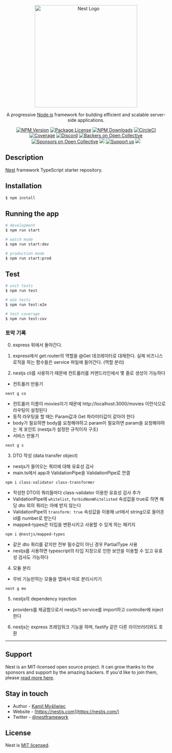 <p align="center">
  <a href="http://nestjs.com/" target="blank"><img src="https://nestjs.com/img/logo_text.svg" width="320" alt="Nest Logo" /></a>
</p>

[circleci-image]: https://img.shields.io/circleci/build/github/nestjs/nest/master?token=abc123def456
[circleci-url]: https://circleci.com/gh/nestjs/nest

  <p align="center">A progressive <a href="http://nodejs.org" target="_blank">Node.js</a> framework for building efficient and scalable server-side applications.</p>
    <p align="center">
<a href="https://www.npmjs.com/~nestjscore" target="_blank"><img src="https://img.shields.io/npm/v/@nestjs/core.svg" alt="NPM Version" /></a>
<a href="https://www.npmjs.com/~nestjscore" target="_blank"><img src="https://img.shields.io/npm/l/@nestjs/core.svg" alt="Package License" /></a>
<a href="https://www.npmjs.com/~nestjscore" target="_blank"><img src="https://img.shields.io/npm/dm/@nestjs/common.svg" alt="NPM Downloads" /></a>
<a href="https://circleci.com/gh/nestjs/nest" target="_blank"><img src="https://img.shields.io/circleci/build/github/nestjs/nest/master" alt="CircleCI" /></a>
<a href="https://coveralls.io/github/nestjs/nest?branch=master" target="_blank"><img src="https://coveralls.io/repos/github/nestjs/nest/badge.svg?branch=master#9" alt="Coverage" /></a>
<a href="https://discord.gg/G7Qnnhy" target="_blank"><img src="https://img.shields.io/badge/discord-online-brightgreen.svg" alt="Discord"/></a>
<a href="https://opencollective.com/nest#backer" target="_blank"><img src="https://opencollective.com/nest/backers/badge.svg" alt="Backers on Open Collective" /></a>
<a href="https://opencollective.com/nest#sponsor" target="_blank"><img src="https://opencollective.com/nest/sponsors/badge.svg" alt="Sponsors on Open Collective" /></a>
  <a href="https://paypal.me/kamilmysliwiec" target="_blank"><img src="https://img.shields.io/badge/Donate-PayPal-ff3f59.svg"/></a>
    <a href="https://opencollective.com/nest#sponsor"  target="_blank"><img src="https://img.shields.io/badge/Support%20us-Open%20Collective-41B883.svg" alt="Support us"></a>
  <a href="https://twitter.com/nestframework" target="_blank"><img src="https://img.shields.io/twitter/follow/nestframework.svg?style=social&label=Follow"></a>
</p>
  <!--[![Backers on Open Collective](https://opencollective.com/nest/backers/badge.svg)](https://opencollective.com/nest#backer)
  [![Sponsors on Open Collective](https://opencollective.com/nest/sponsors/badge.svg)](https://opencollective.com/nest#sponsor)-->

## Description

[Nest](https://github.com/nestjs/nest) framework TypeScript starter repository.

## Installation

```bash
$ npm install
```

## Running the app

```bash
# development
$ npm run start

# watch mode
$ npm run start:dev

# production mode
$ npm run start:prod
```

## Test

```bash
# unit tests
$ npm run test

# e2e tests
$ npm run test:e2e

# test coverage
$ npm run test:cov
```


### 토막 기록
0. express 위에서 돌아간다.

1. express에서 get.router의 역할을 @Get 데코레이터로 대체한다. 실제 비즈니스 로직을 하는 함수들은 service 파일에 들어간다. (역할 분리)
2. nestjs cli를 사용하기 때문에 컨트롤러를 커맨드라인에서 몇 줄로 생성이 가능하다
- 컨트롤러 만들기
```
nest g co
```
- 컨트롤러 이름이 movies이기 때문에 http://localhost:3000/movies 이런식으로 라우팅이 설정된다
- 동적 라우팅을 할 때는 Param값과 Get 파라미터값이 같아야 한다
- body가 필요하면 body를 요청해야하고 param이 필요하면 param을 요청해야하는 게 포인트 (nestjs가 설정한 규칙이자 구조)
- 서비스 만들기
```
nest g s
```
3. DTO 작성 (data transfer object)
- nestjs가 들어오는 쿼리에 대해 유효성 검사
- main.ts에서 app과 ValidationPipe을 ValidationPipe로 연결
```
npm i class-validator class-transformer
```
- 작성한 DTO의 쿼리들마다 class-validator 이용한 유효성 검사 추가
- ValidationPipe에 `whitelist`, `forbidNonWhitelisted` 속성값을 true로 하면 해당 dto 외의 쿼리는 아예 받지 않는다
- ValidationPipe의 `transform: true` 속성값을 이용해 url에서 string으로 들어온 id를 number로 받는다
- mapped-types은 타입을 변환시키고 사용할 수 있게 하는 패키지
```
npm i @nestjs/mapped-types
```
- 같은 dto 쿼리를 같지만 전부 필수값이 아닌 경우 PartialType 사용
- nestjs를 사용하면 typescript의 타입 지정으로 인한 보안을 이용할 수 있고 유효성 검사도 가능하다

4. 모듈 분리
- 무비 기능만하는 모듈을 앱에서 따로 분리시키기
```
nest g mo
```

5. nestjs의 dependency injection
- providers를 제공함으로서 nestjs가 service를 import하고 controller에 inject한다

6. nestjs는 express 프레임워크 기능을 하며, fastify 같은 다른 라이브러리와도 호환

----------
## Support

Nest is an MIT-licensed open source project. It can grow thanks to the sponsors and support by the amazing backers. If you'd like to join them, please [read more here](https://docs.nestjs.com/support).

## Stay in touch

- Author - [Kamil Myśliwiec](https://kamilmysliwiec.com)
- Website - [https://nestjs.com](https://nestjs.com/)
- Twitter - [@nestframework](https://twitter.com/nestframework)

## License

Nest is [MIT licensed](LICENSE).

